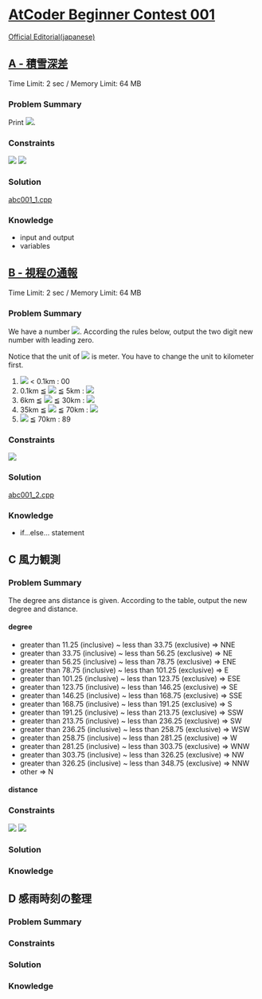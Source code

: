 # [AtCoder Beginner Contest 001](https://atcoder.jp/contests/abc001)

[Official Editorial(japanese)](https://www.slideshare.net/chokudai/abc001)

## [A - 積雪深差](https://atcoder.jp/contests/abc001/tasks/abc001_1)
Time Limit: 2 sec / Memory Limit: 64 MB

### Problem Summary
Print <img src="https://latex.codecogs.com/gif.latex?H_1-H_2" />.

### Constraints
<img src="https://latex.codecogs.com/gif.latex?0\leqslant&space;H_1\leqslant2000" />
<img src="https://latex.codecogs.com/gif.latex?0\leqslant&space;H_2\leqslant2000" />



### Solution
[abc001_1.cpp](https://github.com/xuelei7/mylibrary/blob/master/AtCoder/abc001_1.cpp)

### Knowledge
- input and output
- variables



## [B - 視程の通報](https://atcoder.jp/contests/abc001/tasks/abc001_2)
Time Limit: 2 sec / Memory Limit: 64 MB

### Problem Summary
We have a number <img src="https://latex.codecogs.com/gif.latex?m" />. According the rules below, output the two digit new number with leading zero.

Notice that the unit of <img src="https://latex.codecogs.com/gif.latex?m" /> is meter. You have to change the unit to kilometer first.

1. <img src="https://latex.codecogs.com/gif.latex?m" /> < 0.1km : 00
2. 0.1km ≦ <img src="https://latex.codecogs.com/gif.latex?m" /> ≦ 5km : <img src="https://latex.codecogs.com/gif.latex?10&space;\times&space;m" />
3. 6km ≦ <img src="https://latex.codecogs.com/gif.latex?m" /> ≦ 30km : <img src="https://latex.codecogs.com/gif.latex?m&plus;50" />
4. 35km ≦ <img src="https://latex.codecogs.com/gif.latex?m" /> ≦ 70km : <img src="https://latex.codecogs.com/gif.latex?(m-30)\div5&plus;80" />
5. <img src="https://latex.codecogs.com/gif.latex?m" /> ≦ 70km : 89

### Constraints
<img src="https://latex.codecogs.com/gif.latex?0\leqslant&space;m\leqslant&space;100,000" />

### Solution
[abc001_2.cpp](https://github.com/xuelei7/mylibrary/blob/master/AtCoder/abc001_2.cpp)

### Knowledge
- if...else... statement

## C	風力観測

### Problem Summary
The degree ans distance is given. According to the table, output the new degree and distance.

#### degree
- greater than 11.25 (inclusive) ~ less than 33.75 (exclusive) ⇒ NNE
- greater than 33.75 (inclusive) ~ less than 56.25 (exclusive) ⇒ NE
- greater than 56.25 (inclusive) ~ less than 78.75 (exclusive) ⇒ ENE
- greater than 78.75 (inclusive) ~ less than 101.25 (exclusive) ⇒ E
- greater than 101.25 (inclusive) ~ less than 123.75 (exclusive) ⇒ ESE
- greater than 123.75 (inclusive) ~ less than 146.25 (exclusive) ⇒ SE
- greater than 146.25 (inclusive) ~ less than 168.75 (exclusive) ⇒ SSE
- greater than 168.75 (inclusive) ~ less than 191.25 (exclusive) ⇒ S
- greater than 191.25 (inclusive) ~ less than 213.75 (exclusive) ⇒ SSW
- greater than 213.75 (inclusive) ~ less than 236.25 (exclusive) ⇒ SW
- greater than 236.25 (inclusive) ~ less than 258.75 (exclusive) ⇒ WSW
- greater than 258.75 (inclusive) ~ less than 281.25 (exclusive) ⇒ W
- greater than 281.25 (inclusive) ~ less than 303.75 (exclusive) ⇒ WNW
- greater than 303.75 (inclusive) ~ less than 326.25 (exclusive) ⇒ NW
- greater than 326.25 (inclusive) ~ less than 348.75 (exclusive) ⇒ NNW
- other ⇒ N

#### distance


### Constraints
<img src="https://latex.codecogs.com/gif.latex?0\leqslant&space;Deg&space;<3,600" />
<img src="https://latex.codecogs.com/gif.latex?0\leqslant&space;Dis&space;<12,000" />

### Solution

### Knowledge

## D	感雨時刻の整理

### Problem Summary

### Constraints

### Solution

### Knowledge
